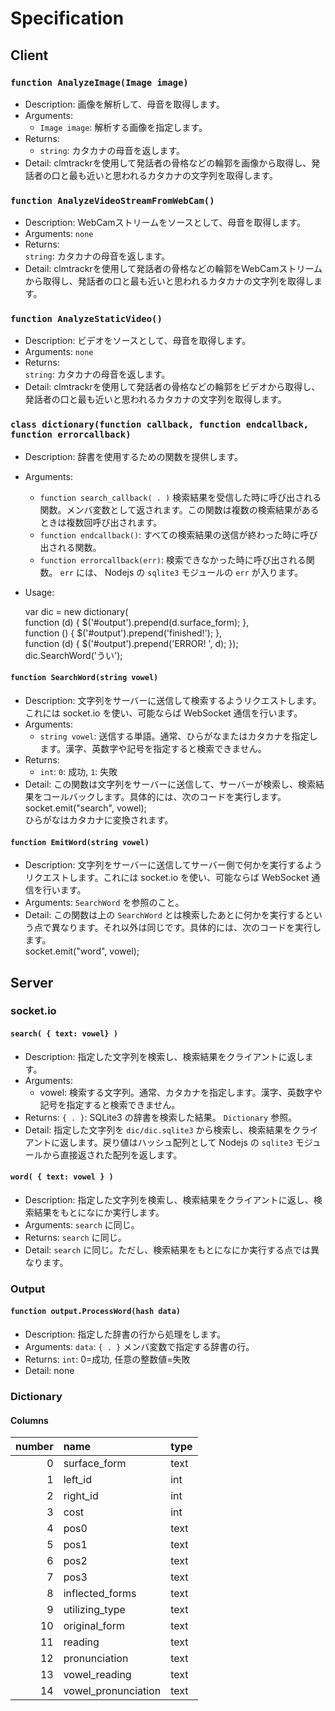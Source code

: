 Specification
===
  
## Client
### `function AnalyzeImage(Image image)`  
* Description: 画像を解析して、母音を取得します。  
* Arguments:  
    * `Image image`: 解析する画像を指定します。  
* Returns:  
    * `string`: カタカナの母音を返します。  
* Detail:  clmtrackrを使用して発話者の骨格などの輪郭を画像から取得し、発話者の口と最も近いと思われるカタカナの文字列を取得します。  
  
### `function AnalyzeVideoStreamFromWebCam()`  
* Description: WebCamストリームをソースとして、母音を取得します。  
* Arguments: `none`  
* Returns:  
    `string`: カタカナの母音を返します。  
* Detail: clmtrackrを使用して発話者の骨格などの輪郭をWebCamストリームから取得し、発話者の口と最も近いと思われるカタカナの文字列を取得します。  
  
### `function AnalyzeStaticVideo()`  
* Description: ビデオをソースとして、母音を取得します。  
* Arguments: `none ` 
* Returns:  
    `string`: カタカナの母音を返します。  
* Detail: clmtrackrを使用して発話者の骨格などの輪郭をビデオから取得し、発話者の口と最も近いと思われるカタカナの文字列を取得します。  
  
### `class dictionary(function callback, function endcallback, function errorcallback)`
* Description: 辞書を使用するための関数を提供します。
* Arguments:
    * `function search_callback( . )` 検索結果を受信した時に呼び出される関数。メンバ変数として返されます。この関数は複数の検索結果があるときは複数回呼び出されます。  
    * `function endcallback()`: すべての検索結果の送信が終わった時に呼び出される関数。  
    * `function errorcallback(err)`: 検索できなかった時に呼び出される関数。 `err` には、 Nodejs の `sqlite3` モジュールの `err` が入ります。  
* Usage:  
  
    var dic = new dictionary(  
        function (d) { $('#output').prepend(d.surface_form); },  
        function () { $('#output').prepend('finished!'); },  
        function (d) { $('#output').prepend('ERROR! ', d); });  
    dic.SearchWord('うい');  
  
#### `function SearchWord(string vowel)`  
* Description: 文字列をサーバーに送信して検索するようリクエストします。これには socket.io を使い、可能ならば WebSocket 通信を行います。  
* Arguments:  
    * `string vowel`: 送信する単語。通常、ひらがなまたはカタカナを指定します。漢字、英数字や記号を指定すると検索できません。  
* Returns:  
    * `int`: `0`: 成功, `1`: 失敗  
* Detail: この関数は文字列をサーバーに送信して、サーバーが検索し、検索結果をコールバックします。具体的には、次のコードを実行します。  
   socket.emit("search", vowel);  
ひらがなはカタカナに変換されます。

#### `function EmitWord(string vowel)`
* Description: 文字列をサーバーに送信してサーバー側で何かを実行するようリクエストします。これには socket.io を使い、可能ならば WebSocket 通信を行います。
* Arguments: `SearchWord` を参照のこと。
 * Detail: この関数は上の `SearchWord` とは検索したあとに何かを実行するという点で異なります。それ以外は同じです。具体的には、次のコードを実行します。  
    socket.emit("word", vowel);

## Server
### socket.io
#### `search( { text: vowel} )`
* Description: 指定した文字列を検索し、検索結果をクライアントに返します。  
* Arguments:  
    * vowel: 検索する文字列。通常、カタカナを指定します。漢字、英数字や記号を指定すると検索できません。  
* Returns: `{ . }`: SQLite3 の辞書を検索した結果。 `Dictionary` 参照。  
* Detail: 指定した文字列を `dic/dic.sqlite3` から検索し、検索結果をクライアントに返します。戻り値はハッシュ配列として Nodejs の `sqlite3` モジュールから直接返された配列を返します。  

#### `word( { text: vowel } )`
* Description: 指定した文字列を検索し、検索結果をクライアントに返し、検索結果をもとになにか実行します。  
* Arguments: `search` に同じ。  
* Returns: `search` に同じ。  
* Detail: `search` に同じ。ただし、検索結果をもとになにか実行する点では異なります。  

### Output
#### `function output.ProcessWord(hash data)`
* Description: 指定した辞書の行から処理をします。
* Arguments: `data`: `{ . }` メンバ変数で指定する辞書の行。
* Returns: `int`: 0=成功, 任意の整数値=失敗
* Detail: none

### Dictionary
#### Columns

|number|name|type|
|--:|:--|:--|
|0|surface_form|text|
|1|left_id|int|
|2|right_id|int|
|3|cost|int|
|4|pos0|text|
|5|pos1|text|
|6|pos2|text|
|7|pos3|text|
|8|inflected_forms|text|
|9|utilizing_type|text|
|10|original_form|text|
|11|reading|text|
|12|pronunciation|text|
|13|vowel_reading|text|
|14|vowel_pronunciation|text|


